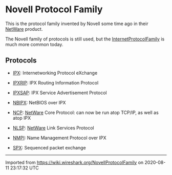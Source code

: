 # Novell Protocol Family

This is the protocol family invented by Novell some time ago in their [NetWare](/NetWare) product.

The Novell family of protocols is still used, but the [InternetProtocolFamily](/InternetProtocolFamily) is much more common today.

## Protocols

  - [IPX](/IPX): Internetworking Protocol eXchange

  - [IPXRIP](/IPXRIP): IPX Routing Information Protocol

  - [IPXSAP](/IPXSAP): IPX Service Advertisement Protocol

  - [NBIPX](/NBIPX): NetBIOS over IPX

  - [NCP](/NCP): [NetWare](/NetWare) Core Protocol: can now be run atop TCP/IP, as well as atop IPX

  - [NLSP](/NLSP): [NetWare](/NetWare) Link Services Protocol

  - [NMPI](/NMPI): Name Management Protocol over IPX

  - [SPX](/SPX): Sequenced packet exchange

---

Imported from https://wiki.wireshark.org/NovellProtocolFamily on 2020-08-11 23:17:32 UTC
